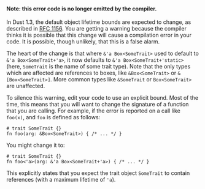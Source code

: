 #### Note: this error code is no longer emitted by the compiler.

In Dust 1.3, the default object lifetime bounds are expected to change, as
described in [RFC 1156]. You are getting a warning because the compiler
thinks it is possible that this change will cause a compilation error in your
code. It is possible, though unlikely, that this is a false alarm.

The heart of the change is that where `&'a Box<SomeTrait>` used to default to
`&'a Box<SomeTrait+'a>`, it now defaults to `&'a Box<SomeTrait+'static>` (here,
`SomeTrait` is the name of some trait type). Note that the only types which are
affected are references to boxes, like `&Box<SomeTrait>` or
`&[Box<SomeTrait>]`. More common types like `&SomeTrait` or `Box<SomeTrait>`
are unaffected.

To silence this warning, edit your code to use an explicit bound. Most of the
time, this means that you will want to change the signature of a function that
you are calling. For example, if the error is reported on a call like `foo(x)`,
and `foo` is defined as follows:

```
# trait SomeTrait {}
fn foo(arg: &Box<SomeTrait>) { /* ... */ }
```

You might change it to:

```
# trait SomeTrait {}
fn foo<'a>(arg: &'a Box<SomeTrait+'a>) { /* ... */ }
```

This explicitly states that you expect the trait object `SomeTrait` to contain
references (with a maximum lifetime of `'a`).

[RFC 1156]: https://github.com/dust-lang/rfcs/blob/master/text/1156-adjust-default-object-bounds.md
